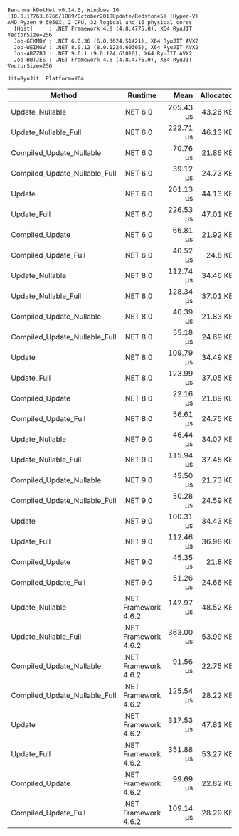 ```

BenchmarkDotNet v0.14.0, Windows 10 (10.0.17763.6766/1809/October2018Update/Redstone5) (Hyper-V)
AMD Ryzen 9 5950X, 2 CPU, 32 logical and 16 physical cores
  [Host]     : .NET Framework 4.8 (4.8.4775.0), X64 RyuJIT VectorSize=256
  Job-GEKMDY : .NET 6.0.36 (6.0.3624.51421), X64 RyuJIT AVX2
  Job-WEIMGV : .NET 8.0.12 (8.0.1224.60305), X64 RyuJIT AVX2
  Job-ARZZBJ : .NET 9.0.1 (9.0.124.61010), X64 RyuJIT AVX2
  Job-HBTJES : .NET Framework 4.8 (4.8.4775.0), X64 RyuJIT VectorSize=256

Jit=RyuJit  Platform=X64  

```
| Method                        | Runtime              | Mean      | Allocated |
|------------------------------ |--------------------- |----------:|----------:|
| Update_Nullable               | .NET 6.0             | 205.43 μs |  43.26 KB |
| Update_Nullable_Full          | .NET 6.0             | 222.71 μs |  46.13 KB |
| Compiled_Update_Nullable      | .NET 6.0             |  70.76 μs |  21.86 KB |
| Compiled_Update_Nullable_Full | .NET 6.0             |  39.12 μs |  24.73 KB |
| Update                        | .NET 6.0             | 201.13 μs |  44.13 KB |
| Update_Full                   | .NET 6.0             | 226.53 μs |  47.01 KB |
| Compiled_Update               | .NET 6.0             |  66.81 μs |  21.92 KB |
| Compiled_Update_Full          | .NET 6.0             |  40.52 μs |   24.8 KB |
| Update_Nullable               | .NET 8.0             | 112.74 μs |  34.46 KB |
| Update_Nullable_Full          | .NET 8.0             | 128.34 μs |  37.01 KB |
| Compiled_Update_Nullable      | .NET 8.0             |  40.39 μs |  21.83 KB |
| Compiled_Update_Nullable_Full | .NET 8.0             |  55.18 μs |  24.69 KB |
| Update                        | .NET 8.0             | 109.79 μs |  34.49 KB |
| Update_Full                   | .NET 8.0             | 123.99 μs |  37.05 KB |
| Compiled_Update               | .NET 8.0             |  22.16 μs |  21.89 KB |
| Compiled_Update_Full          | .NET 8.0             |  56.61 μs |  24.75 KB |
| Update_Nullable               | .NET 9.0             |  46.44 μs |  34.07 KB |
| Update_Nullable_Full          | .NET 9.0             | 115.94 μs |  37.45 KB |
| Compiled_Update_Nullable      | .NET 9.0             |  45.50 μs |  21.73 KB |
| Compiled_Update_Nullable_Full | .NET 9.0             |  50.28 μs |  24.59 KB |
| Update                        | .NET 9.0             | 100.31 μs |  34.43 KB |
| Update_Full                   | .NET 9.0             | 112.46 μs |  36.98 KB |
| Compiled_Update               | .NET 9.0             |  45.35 μs |   21.8 KB |
| Compiled_Update_Full          | .NET 9.0             |  51.26 μs |  24.66 KB |
| Update_Nullable               | .NET Framework 4.6.2 | 142.97 μs |  48.52 KB |
| Update_Nullable_Full          | .NET Framework 4.6.2 | 363.00 μs |  53.99 KB |
| Compiled_Update_Nullable      | .NET Framework 4.6.2 |  91.56 μs |  22.75 KB |
| Compiled_Update_Nullable_Full | .NET Framework 4.6.2 | 125.54 μs |  28.22 KB |
| Update                        | .NET Framework 4.6.2 | 317.53 μs |  47.81 KB |
| Update_Full                   | .NET Framework 4.6.2 | 351.88 μs |  53.27 KB |
| Compiled_Update               | .NET Framework 4.6.2 |  99.69 μs |  22.82 KB |
| Compiled_Update_Full          | .NET Framework 4.6.2 | 109.14 μs |  28.29 KB |
